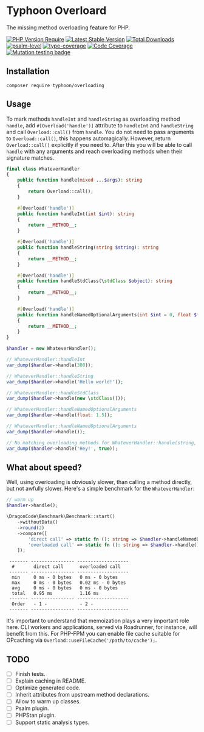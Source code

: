 # Typhoon Overloard

The missing method overloading feature for PHP.

[![PHP Version Require](http://poser.pugx.org/typhoon/overloading/require/php)](https://packagist.org/packages/typhoon/overloading)
[![Latest Stable Version](https://poser.pugx.org/typhoon/overloading/v/stable.png)](https://packagist.org/packages/typhoon/overloading)
[![Total Downloads](https://poser.pugx.org/typhoon/overloading/downloads.png)](https://packagist.org/packages/typhoon/overloading)
[![psalm-level](https://shepherd.dev/github/typhoon-php/overloading/level.svg)](https://shepherd.dev/github/typhoon-php/overloading)
[![type-coverage](https://shepherd.dev/github/typhoon-php/overloading/coverage.svg)](https://shepherd.dev/github/typhoon-php/overloading)
[![Code Coverage](https://codecov.io/gh/typhoon-php/overloading/branch/0.1.x/graph/badge.svg)](https://codecov.io/gh/typhoon-php/overloading/tree/0.1.x)
[![Mutation testing badge](https://img.shields.io/endpoint?style=flat&url=https%3A%2F%2Fbadge-api.stryker-mutator.io%2Fgithub.com%2Ftyphoon-php%2Foverloading%2F0.1.x)](https://dashboard.stryker-mutator.io/reports/github.com/typhoon-php/overloading/0.1.x)

## Installation

`composer require typhoon/overloading`

## Usage

To mark methods `handleInt` and `handleString` as overloading method `handle`, 
add `#[Overload('handle')]` attribute to `handleInt` and `handleString` and
call `Overload::call()` from `handle`. You do not need to pass arguments to `Overload::call()`, 
this happens automagically. However, return `Overload::call()` explicitly if you need to. 
After this you will be able to call `handle` with any arguments and reach overloading methods 
when their signature matches.

```php
final class WhateverHandler
{
    public function handle(mixed ...$args): string
    {
        return Overload::call();
    }

    #[Overload('handle')]
    public function handleInt(int $int): string
    {
        return __METHOD__;
    }

    #[Overload('handle')]
    public function handleString(string $string): string
    {
        return __METHOD__;
    }

    #[Overload('handle')]
    public function handleStdClass(\stdClass $object): string
    {
        return __METHOD__;
    }

    #[Overload('handle')]
    public function handleNamedOptionalArguments(int $int = 0, float $float = M_E): string
    {
        return __METHOD__;
    }
}

$handler = new WhateverHandler();

// WhateverHandler::handleInt
var_dump($handler->handle(300));

// WhateverHandler::handleString
var_dump($handler->handle('Hello world!'));

// WhateverHandler::handleStdClass
var_dump($handler->handle(new \stdClass()));

// WhateverHandler::handleNamedOptionalArguments
var_dump($handler->handle(float: 1.5));

// WhateverHandler::handleNamedOptionalArguments
var_dump($handler->handle());

// No matching overloading methods for WhateverHandler::handle(string, bool).
var_dump($handler->handle('Hey!', true));
```

## What about speed?

Well, using overloading is obviously slower, than calling a method directly, but not awfully slower.
Here's a simple benchmark for the `WhateverHandler`:

```php
// warm up
$handler->handle();

\DragonCode\Benchmark\Benchmark::start()
    ->withoutData()
    ->round(2)
    ->compare([
        'direct call' => static fn (): string => $handler->handleNamedOptionalArguments(),
        'overloaded call' => static fn (): string => $handler->handle(),
    ]);
```

```shell
 ------- ---------------- ------------------- 
  #       direct call      overloaded call   
 ------- ---------------- ------------------- 
  min     0 ms - 0 bytes   0 ms - 0 bytes     
  max     0 ms - 0 bytes   0.02 ms - 0 bytes  
  avg     0 ms - 0 bytes   0 ms - 0 bytes     
  total   0.95 ms          1.16 ms            
 ------- ---------------- ------------------- 
  Order   - 1 -            - 2 -              
 ------- ---------------- ------------------- 
```

It's important to understand that memoization plays a very important role here. CLI workers and applications, served
via Roadrunner, for instance, will benefit from this. For PHP-FPM you can enable file cache suitable for OPcaching via 
`Overload::useFileCache('/path/to/cache');`.

## TODO

- [ ] Finish tests.
- [ ] Explain caching in README.
- [ ] Optimize generated code.
- [ ] Inherit attributes from upstream method declarations.
- [ ] Allow to warm up classes.
- [ ] Psalm plugin.
- [ ] PHPStan plugin.
- [ ] Support static analysis types.
